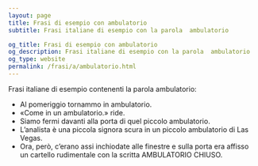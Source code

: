 ```yaml
---
layout: page
title: Frasi di esempio con ambulatorio 
subtitle: Frasi italiane di esempio con la parola  ambulatorio

og_title: Frasi di esempio con ambulatorio 
og_description: Frasi italiane di esempio con la parola  ambulatorio
og_type: website
permalink: /frasi/a/ambulatorio.html
---
```


Frasi italiane di esempio contenenti la parola ambulatorio:


- Al pomeriggio tornammo in ambulatorio.
- «Come in un ambulatorio.» ride.
- Siamo fermi davanti alla porta di quel piccolo ambulatorio.
- L’analista è una piccola signora scura in un piccolo ambulatorio di Las Vegas.
- Ora, però, c’erano assi inchiodate alle finestre e sulla porta era affisso un cartello rudimentale con la scritta AMBULATORIO CHIUSO.
